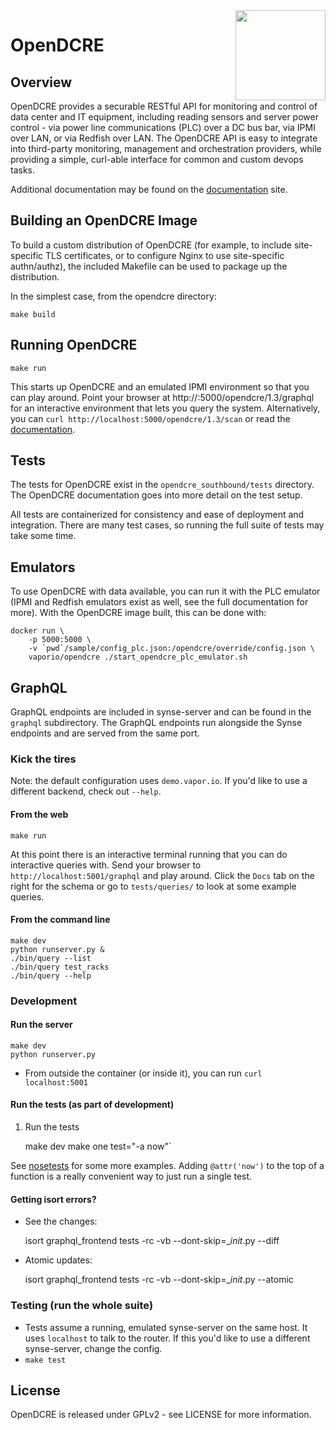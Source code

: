 <img src="http://www.vapor.io/wp-content/uploads/2015/11/openDCRElogo.png" width=144 height=144 align=right>

# OpenDCRE

## Overview
OpenDCRE provides a securable RESTful API for monitoring and control of data center and IT equipment, including reading sensors and server power control - via power line communications (PLC) over a DC bus bar, via IPMI over LAN, or via Redfish over LAN. The OpenDCRE API is easy to integrate into third-party monitoring, management and orchestration providers, while providing a simple, curl-able interface for common and custom devops tasks.

Additional documentation may be found on the [documentation][docs] site.


## Building an OpenDCRE Image

To build a custom distribution of OpenDCRE (for example, to include site-specific TLS certificates, or to configure Nginx to use site-specific authn/authz), the included Makefile can be used to package up the distribution.

In the simplest case, from the opendcre directory:

```
make build
```

## Running OpenDCRE

```
make run
```

This starts up OpenDCRE and an emulated IPMI environment so that you can play around. Point your browser at http://<my-host>:5000/opendcre/1.3/graphql for an interactive environment that lets you query the system. Alternatively, you can `curl http://localhost:5000/opendcre/1.3/scan` or read the [documentation][docs].

## Tests

The tests for OpenDCRE exist in the `opendcre_southbound/tests` directory. The OpenDCRE documentation goes into more detail on the test setup.

All tests are containerized for consistency and ease of deployment and integration. There are many test cases, so running the full suite of tests may take some time.

## Emulators

To use OpenDCRE with data available, you can run it with the PLC emulator (IPMI and Redfish emulators exist as well, see the full documentation for more). With the OpenDCRE image built, this can be done with:

```
docker run \
    -p 5000:5000 \
    -v `pwd`/sample/config_plc.json:/opendcre/override/config.json \
    vaporio/opendcre ./start_opendcre_plc_emulator.sh
```

## GraphQL

GraphQL endpoints are included in synse-server and can be found in the `graphql` subdirectory. The GraphQL endpoints
run alongside the Synse endpoints and are served from the same port.

### Kick the tires

Note: the default configuration uses `demo.vapor.io`. If you'd like to use a different backend, check out `--help`.

#### From the web

    make run

At this point there is an interactive terminal running that you can do interactive queries with. Send your browser to 
`http://localhost:5001/graphql` and play around. Click the `Docs` tab on the right for the schema or go to 
`tests/queries/` to look at some example queries.

#### From the command line

    make dev
    python runserver.py &
    ./bin/query --list
    ./bin/query test_racks
    ./bin/query --help

### Development

#### Run the server

    make dev
    python runserver.py

- From outside the container (or inside it), you can run `curl localhost:5001`

#### Run the tests (as part of development)

1. Run the tests

    make dev
    make one test="-a now"`

See [nosetests](http://nose.readthedocs.io/en/latest/usage.html) for some more examples. Adding `@attr('now')` to 
the top of a function is a really convenient way to just run a single test.

#### Getting isort errors?

- See the changes:

    isort graphql_frontend tests -rc -vb --dont-skip=__init_.py --diff

- Atomic updates:

    isort graphql_frontend tests -rc -vb --dont-skip=__init_.py --atomic

### Testing (run the whole suite)

- Tests assume a running, emulated synse-server on the same host. It uses `localhost` to talk to the router. If this 
you'd like to use a different synse-server, change the config.
- `make test`


## License
OpenDCRE is released under GPLv2 - see LICENSE for more information.

[docs]: http://opendcre.com
